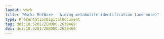 ```yaml
---
layout: work
title: "Work: MetWare - Aiding metabolite identification (and more)"
type: PresentationDigitalDocument
tag: doi:10.5281/ZENODO.2639469
doi: doi:10.5281/ZENODO.2639469
---
```

